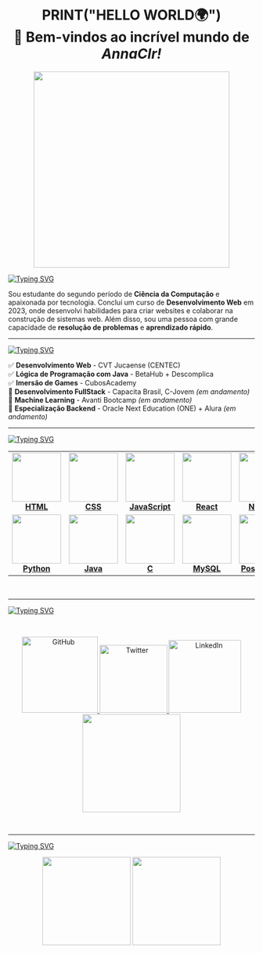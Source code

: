 <h1 align="center">
  PRINT("HELLO WORLD🌍")
  <br>
  🚀 Bem-vindos ao incrível mundo de <i>AnnaClr!</i>
</h1>

<p align="center">
  <img src="https://media.giphy.com/media/QTfX9Ejfra3ZmNxh6B/giphy.gif" width="400" height="auto" />
</p>

<a href="https://git.io/typing-svg"><img src="https://readme-typing-svg.herokuapp.com?font=Fira+Code&size=19&duration=3500&pause=1000&color=B868C5&width=587&separator=%3E&lines=System.out.println(%22Hello%2C+World!%22);%3Eprint(%22Hello%2C+World!%22);%3Eprintf(%22Hello%2C+World!%22);%3Econsole.log(%22Hello%2C+World!%22);%3ESELECT+nome++FROM+pessoas++WHERE+nome+%3D+'AnnaClr';" alt="Typing SVG" /></a>

Sou estudante do segundo período de **Ciência da Computação** e apaixonada por tecnologia. Concluí um curso de **Desenvolvimento Web** em 2023, onde desenvolvi habilidades para criar websites e colaborar na construção de sistemas web. Além disso, sou uma pessoa com grande capacidade de **resolução de problemas** e **aprendizado rápido**.

---

<a href="https://git.io/typing-svg"><img src="https://readme-typing-svg.herokuapp.com?font=Fira+Code&size=19&duration=3500&pause=1000&color=B868C5&width=587&lines=%F0%9F%93%9A+CURSOS+REALIZADOS:" alt="Typing SVG" /></a>

✅ **Desenvolvimento Web** - CVT Jucaense (CENTEC)  
✅ **Lógica de Programação com Java** - BetaHub + Descomplica  
✅ **Imersão de Games** - CubosAcademy  
🚀 **Desenvolvimento FullStack** - Capacita Brasil, C-Jovem *(em andamento)*  
🚀 **Machine Learning** - Avanti Bootcamp *(em andamento)*  
🚀 **Especialização Backend** - Oracle Next Education (ONE) + Alura *(em andamento)*  

---



<a href="https://git.io/typing![Uploading icons8-python-200.png…]()
-svg"><img src="https://readme-typing-svg.herokuapp.com?font=Fira+Code&size=19&duration=3500&pause=1000&color=B868C5&width=587&lines=%F0%9F%9A%80+TECH+STACK:" alt="Typing SVG" /></a>

<p align="center">
  <table align="center">
    <tr>
      <td align="center">
        <a href="https://developer.mozilla.org/en-US/docs/Web/HTML">
          <img src="https://github.com/user-attachments/assets/94ff82dd-43b4-4b84-9f52-b4211fe24350" width="100">
          <br><b>HTML</b>
        </a>
      </td>
      <td align="center">
        <a href="https://developer.mozilla.org/en-US/docs/Web/CSS">
          <img src="https://github.com/user-attachments/assets/9eacde22-14de-4898-9490-ec8615a2bb19" width="100">
          <br><b>CSS</b>
        </a>
      </td>
      <td align="center">
        <a href="https://developer.mozilla.org/en-US/docs/Web/JavaScript">
          <img src="https://github.com/user-attachments/assets/cc51410d-9af2-4d1a-94a0-c09ef14fb0b0" width="100">
          <br><b>JavaScript</b>
        </a>
      </td>
      <td align="center">
        <a href="https://react.dev/">
          <img src="https://github.com/user-attachments/assets/7414b56b-a4f3-48d5-b518-0b5258670b98" width="100">
          <br><b>React</b>
        </a>
      </td>
      <td align="center">
        <a href="https://nodejs.org/">
          <img src="https://github.com/user-attachments/assets/94604090-9427-45da-8f34-e32f53811172" width="100">
          <br><b>NodeJS</b>
        </a>
      </td>
    </tr>
    <tr>
      <td align="center">
        <a href="https://www.python.org/">
          <img src="https://github.com/user-attachments/assets/4cac8930-40d1-4677-bb96-ed328c2c64c1" width="100">
          <br><b>Python</b>
        </a>
      </td>
      <td align="center">
        <a href="https://www.java.com/">
          <img src="https://github.com/user-attachments/assets/f6af2d02-8400-40fa-bd62-8e6d4da59dcb" width="100">
          <br><b>Java</b>
        </a>
      </td>
      <td align="center">
        <a href="https://en.wikipedia.org/wiki/C_(programming_language)">
          <img src="https://github.com/user-attachments/assets/7e41bc03-5c56-4e00-b6bb-bc9aa29fcefa" width="100">
          <br><b>C</b>
        </a>
      </td>
      <td align="center">
        <a href="https://www.mysql.com/">
          <img src="https://github.com/user-attachments/assets/ca78e67e-c7e0-4af8-a60b-4fd92a7ff0e7" width="100">
          <br><b>MySQL</b>
        </a>
      </td>
      <td align="center">
        <a href="https://www.postgresql.org/">
          <img src="https://github.com/user-attachments/assets/61f55ad7-9c68-4a8d-a81f-88a636ab4661" width="100">
          <br><b>PostgreSQL</b>
        </a>
      </td>
    </tr>
  </table>
</p>


<br>

---

<a href="https://git.io/typing-svg"><img src="https://readme-typing-svg.herokuapp.com?font=Fira+Code&size=19&duration=3500&pause=1000&color=B868C5&width=587&lines=%F0%9F%A6%8B+CONECTE-SE+COMIGO!" alt="Typing SVG" /></a>

<br>
<p align="center">
  <a href="https://github.com/AnnaClr" target="_blank">
    <img src="https://img.shields.io/badge/github-%2324292e.svg?&style=for-the-badge&logo=github&logoColor=white" alt="GitHub" width="155"/>
  </a>
  <a href="https://twitter.com/anniewriters" target="_blank">
    <img src="https://img.shields.io/badge/twitter-%2300acee.svg?&style=for-the-badge&logo=twitter&logoColor=white" alt="Twitter" width="138" />
  </a>
  <a href="https://linkedin.com/in/annaclrr" target="_blank">
    <img src="https://img.shields.io/badge/linkedin-%231E77B5.svg?&style=for-the-badge&logo=linkedin&logoColor=white" alt="LinkedIn" width="148"/>
  </a>
  <a href="https://instagram.com/_annaclrr">
    <img src="https://img.shields.io/badge/-Instagram-E4405F?style=for-the-badge&logo=instagram&logoColor=white" width="200"/>
  </a>
</p>

<br>

---

<a href="https://git.io/typing-svg"><img src="https://readme-typing-svg.herokuapp.com?font=Fira+Code&size=19&duration=3500&pause=1000&color=B868C5&width=587&lines=%E2%AD%90+MY+GITHUB+STARTS:" alt="Typing SVG" /></a>
<p align="center">
  <img loading="lazy" height="180em" src="https://github-readme-stats.vercel.app/api/top-langs/?username=AnnaClr&layout=compact&langs_count=7&theme=radical"/>
  <img loading="lazy" height="180em" src="https://github-readme-stats.vercel.app/api?username=AnnaClr&show_icons=true&theme=radical&include_all_commits=true&count_private=true"/>
</p>
